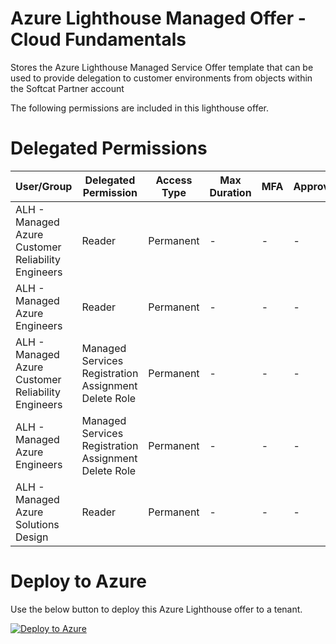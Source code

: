 # Azure Lighthouse Managed Offer - Cloud Fundamentals
Stores the Azure Lighthouse Managed Service Offer template that can be used to provide delegation to customer environments from objects within the Softcat Partner account

The following permissions are included in this lighthouse offer.

# Delegated Permissions

| User/Group                                    | Delegated Permission                                 | Access Type | Max Duration | MFA   | Approvers                      |
| --------------------------------------------- | ---------------------------------------------------- | ----------- | ------------ | ---   | ------------------------------ |
| ALH - Managed Azure Customer Reliability Engineers                 | Reader                                               | Permanent   | -            | -     | -                              |
| ALH - Managed Azure Engineers                                      | Reader                                               | Permanent   | -            | -     | -                              |
| ALH - Managed Azure Customer Reliability Engineers                 | Managed Services Registration Assignment Delete Role | Permanent   | -            | -     | -                              |
| ALH - Managed Azure Engineers                                      | Managed Services Registration Assignment Delete Role | Permanent   | -            | -     | -                              |
| ALH - Managed Azure Solutions Design                               | Reader                                               | Permanent   | -            | -     | -                              |

# Deploy to Azure 

Use the below button to deploy this Azure Lighthouse offer to a tenant.

[![Deploy to Azure](https://aka.ms/deploytoazurebutton)](https://portal.azure.com/#create/Microsoft.Template/uri/https%3A%2F%2Fraw.githubusercontent.com%2FSoftcatMS%2Fazure-lighthouse-managedoffer-cloudfundamentals%2Fmain%2Fproduction-lighthouse-offer-cf.json)
